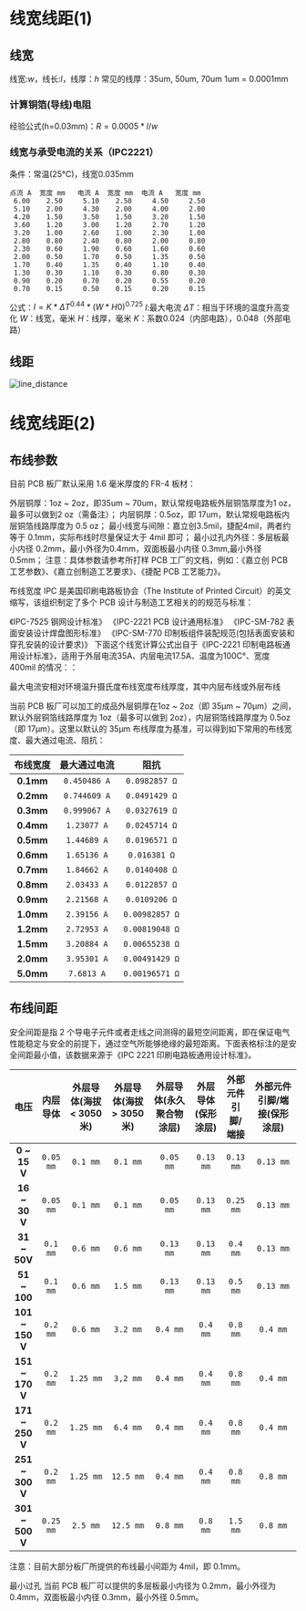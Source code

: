 # 线宽线距(1)

## 线宽

线宽:$w$，线长:$l$，线厚：$h$
常见的线厚：35um, 50um, 70um
1um = 0.0001mm

### 计算铜箔(导线)电阻
经验公式(h=0.03mm)：$R = 0.0005*l/w$

### 线宽与承受电流的关系（IPC2221）
条件：常温(25℃)，线宽0.035mm
```text
点流 A  宽度 mm   电流 A  宽度 mm  电流 A   宽度 mm 
 6.00    2.50     5.10    2.50     4.50     2.50 
 5.10    2.00     4.30    2.00     4.00     2.00 
 4.20    1.50     3.50    1.50     3.20     1.50 
 3.60    1.20     3.00    1.20     2.70     1.20 
 3.20    1.00     2.60    1.00     2.30     1.00 
 2.80    0.80     2.40    0.80     2.00     0.80 
 2.30    0.60     1.90    0.60     1.60     0.60 
 2.00    0.50     1.70    0.50     1.35     0.50 
 1.70    0.40     1.35    0.40     1.10     0.40 
 1.30    0.30     1.10    0.30     0.80     0.30 
 0.90    0.20     0.70    0.20     0.55     0.20 
 0.70    0.15     0.50    0.15     0.20     0.15 
```
公式：$I = K * \Delta T^{0.44}*(W*H0)^{0.725}$
$I$:最大电流
$\Delta T$：相当于环境的温度升高变化
$W$：线宽，毫米
$H$：线厚，毫米
$K$：系数0.024（内部电路），0.048（外部电路）

## 线距
![line_distance](./pages_hardware/pcbdesign/res/line_dis.png)

# 线宽线距(2)

## 布线参数
目前 PCB 板厂默认采用 1.6 毫米厚度的 FR-4 板材：

外层铜厚：1oz ~ 2oz，即35um ~ 70um，默认常规电路板外层铜箔厚度为1 oz，最多可以做到2 oz（需备注）；
内层铜厚：0.5oz，即 17um，默认常规电路板内层铜箔线路厚度为 0.5 oz；
最小线宽与间隙：嘉立创3.5mil，捷配4mil，两者约等于 0.1mm，实际布线时尽量保证大于 4mil 即可；
最小过孔内外径：多层板最小内径 0.2mm，最小外径为0.4mm，双面板最小内径 0.3mm,最小外径 0.5mm；
注意：具体参数请参考所打样 PCB 工厂的文档，例如：《嘉立创 PCB 工艺参数》、《嘉立创制造工艺要求》、《捷配 PCB 工艺能力》。

布线宽度
IPC 是美国印刷电路板协会（The Institute of Printed Circuit）的英文缩写，该组织制定了多个 PCB 设计与制造工艺相关的的规范与标准：

《IPC-7525 钢网设计标准》
《IPC-2221 PCB 设计通用标准》
《IPC-SM-782 表面安装设计焊盘图形标准》
《IPC-SM-770 印制板组件装配规范(包括表面安装和穿孔安装的设计要求)》
下面这个线宽计算公式出自于《IPC-2221 印制电路板通用设计标准》，适用于外层电流35A、内层电流17.5A、温度为100C°、宽度 400mil 的情况：：

最大电流安相对环境温升摄氏度布线宽度布线厚度，其中内层布线或外层布线

当前 PCB 板厂可以加工的成品外层铜厚在1oz ~ 2oz（即 35μm ~ 70μm）之间，默认外层铜箔线路厚度为 1oz（最多可以做到 2oz），内层铜箔线路厚度为 0.5oz（即 17μm）。这里以默认的 35μm 布线厚度为基准，可以得到如下常用的布线宽度、最大通过电流、阻抗：

<table>
<thead>
<tr class="header">
<th style="text-align: center;">布线宽度</th>
<th style="text-align: center;">最大通过电流</th>
<th style="text-align: center;">阻抗</th>
</tr>
</thead>
<tbody>
<tr class="odd">
<td style="text-align: center;"><strong>0.1mm</strong></td>
<td style="text-align: center;"><code>0.450486 A</code></td>
<td style="text-align: center;"><code>0.0982857 Ω</code></td>
</tr>
<tr class="even">
<td style="text-align: center;"><strong>0.2mm</strong></td>
<td style="text-align: center;"><code>0.744609 A</code></td>
<td style="text-align: center;"><code>0.0491429 Ω</code></td>
</tr>
<tr class="odd">
<td style="text-align: center;"><strong>0.3mm</strong></td>
<td style="text-align: center;"><code>0.999067 A</code></td>
<td style="text-align: center;"><code>0.0327619 Ω</code></td>
</tr>
<tr class="even">
<td style="text-align: center;"><strong>0.4mm</strong></td>
<td style="text-align: center;"><code>1.23077 A</code></td>
<td style="text-align: center;"><code>0.0245714 Ω</code></td>
</tr>
<tr class="odd">
<td style="text-align: center;"><strong>0.5mm</strong></td>
<td style="text-align: center;"><code>1.44689 A</code></td>
<td style="text-align: center;"><code>0.0196571 Ω</code></td>
</tr>
<tr class="even">
<td style="text-align: center;"><strong>0.6mm</strong></td>
<td style="text-align: center;"><code>1.65136 A</code></td>
<td style="text-align: center;"><code>0.016381 Ω</code></td>
</tr>
<tr class="odd">
<td style="text-align: center;"><strong>0.7mm</strong></td>
<td style="text-align: center;"><code>1.84662 A</code></td>
<td style="text-align: center;"><code>0.0140408 Ω</code></td>
</tr>
<tr class="even">
<td style="text-align: center;"><strong>0.8mm</strong></td>
<td style="text-align: center;"><code>2.03433 A</code></td>
<td style="text-align: center;"><code>0.0122857 Ω</code></td>
</tr>
<tr class="odd">
<td style="text-align: center;"><strong>0.9mm</strong></td>
<td style="text-align: center;"><code>2.21568 A</code></td>
<td style="text-align: center;"><code>0.0109206 Ω</code></td>
</tr>
<tr class="even">
<td style="text-align: center;"><strong>1.0mm</strong></td>
<td style="text-align: center;"><code>2.39156 A</code></td>
<td style="text-align: center;"><code>0.00982857 Ω</code></td>
</tr>
<tr class="odd">
<td style="text-align: center;"><strong>1.2mm</strong></td>
<td style="text-align: center;"><code>2.72953 A</code></td>
<td style="text-align: center;"><code>0.00819048 Ω</code></td>
</tr>
<tr class="even">
<td style="text-align: center;"><strong>1.5mm</strong></td>
<td style="text-align: center;"><code>3.20884 A</code></td>
<td style="text-align: center;"><code>0.00655238 Ω</code></td>
</tr>
<tr class="odd">
<td style="text-align: center;"><strong>2.0mm</strong></td>
<td style="text-align: center;"><code>3.95301 A</code></td>
<td style="text-align: center;"><code>0.00491429 Ω</code></td>
</tr>
<tr class="even">
<td style="text-align: center;"><strong>5.0mm</strong></td>
<td style="text-align: center;"><code>7.6813 A</code></td>
<td style="text-align: center;"><code>0.00196571 Ω</code></td>
</tr>
</tbody>
</table>

## 布线间距
安全间距是指 2 个导电子元件或者走线之间测得的最短空间距离，即在保证电气性能稳定与安全的前提下，通过空气所能够绝缘的最短距离。下面表格标注的是安全间距最小值，该数据来源于《IPC 2221 印刷电路板通用设计标准》。
<table>
<colgroup>
<col style="width: 9%">
<col style="width: 5%">
<col style="width: 15%">
<col style="width: 15%">
<col style="width: 15%">
<col style="width: 11%">
<col style="width: 10%">
<col style="width: 17%">
</colgroup>
<thead>
<tr class="header">
<th style="text-align: center;">电压</th>
<th style="text-align: center;">内层导体</th>
<th style="text-align: center;">外层导体(海拔 &lt; 3050 米)</th>
<th style="text-align: center;">外层导体(海拔 &gt; 3050 米)</th>
<th style="text-align: center;">外层导体(永久聚合物涂层)</th>
<th style="text-align: center;">外层导体(保形涂层)</th>
<th style="text-align: center;">外部元件引脚/端接</th>
<th style="text-align: center;">外部元件引脚/端接(保形涂层)</th>
</tr>
</thead>
<tbody>
<tr class="odd">
<td style="text-align: center;"><strong>0 ~ 15 V</strong></td>
<td style="text-align: center;"><code>0.05 mm</code></td>
<td style="text-align: center;"><code>0.1 mm</code></td>
<td style="text-align: center;"><code>0.1 mm</code></td>
<td style="text-align: center;"><code>0.05 mm</code></td>
<td style="text-align: center;"><code>0.13 mm</code></td>
<td style="text-align: center;"><code>0.13 mm</code></td>
<td style="text-align: center;"><code>0.13 mm</code></td>
</tr>
<tr class="even">
<td style="text-align: center;"><strong>16 ~ 30 V</strong></td>
<td style="text-align: center;"><code>0.05 mm</code></td>
<td style="text-align: center;"><code>0.1 mm</code></td>
<td style="text-align: center;"><code>0.1 mm</code></td>
<td style="text-align: center;"><code>0.05 mm</code></td>
<td style="text-align: center;"><code>0.13 mm</code></td>
<td style="text-align: center;"><code>0.25 mm</code></td>
<td style="text-align: center;"><code>0.13 mm</code></td>
</tr>
<tr class="odd">
<td style="text-align: center;"><strong>31 ~ 50V</strong></td>
<td style="text-align: center;"><code>0.1 mm</code></td>
<td style="text-align: center;"><code>0.6 mm</code></td>
<td style="text-align: center;"><code>0.6 mm</code></td>
<td style="text-align: center;"><code>0.13 mm</code></td>
<td style="text-align: center;"><code>0.13 mm</code></td>
<td style="text-align: center;"><code>0.4 mm</code></td>
<td style="text-align: center;"><code>0.13 mm</code></td>
</tr>
<tr class="even">
<td style="text-align: center;"><strong>51 ~ 100</strong></td>
<td style="text-align: center;"><code>0.1 mm</code></td>
<td style="text-align: center;"><code>0.6 mm</code></td>
<td style="text-align: center;"><code>1.5 mm</code></td>
<td style="text-align: center;"><code>0.13 mm</code></td>
<td style="text-align: center;"><code>0.13 mm</code></td>
<td style="text-align: center;"><code>0.5 mm</code></td>
<td style="text-align: center;"><code>0.13 mm</code></td>
</tr>
<tr class="odd">
<td style="text-align: center;"><strong>101 ~ 150 V</strong></td>
<td style="text-align: center;"><code>0.2 mm</code></td>
<td style="text-align: center;"><code>0.6 mm</code></td>
<td style="text-align: center;"><code>3.2 mm</code></td>
<td style="text-align: center;"><code>0.4 mm</code></td>
<td style="text-align: center;"><code>0.4 mm</code></td>
<td style="text-align: center;"><code>0.8 mm</code></td>
<td style="text-align: center;"><code>0.4 mm</code></td>
</tr>
<tr class="even">
<td style="text-align: center;"><strong>151 ~ 170 V</strong></td>
<td style="text-align: center;"><code>0.2 mm</code></td>
<td style="text-align: center;"><code>1.25 mm</code></td>
<td style="text-align: center;"><code>3,2 mm</code></td>
<td style="text-align: center;"><code>0.4 mm</code></td>
<td style="text-align: center;"><code>0.4 mm</code></td>
<td style="text-align: center;"><code>0.8 mm</code></td>
<td style="text-align: center;"><code>0.4 mm</code></td>
</tr>
<tr class="odd">
<td style="text-align: center;"><strong>171 ~ 250 V</strong></td>
<td style="text-align: center;"><code>0.2 mm</code></td>
<td style="text-align: center;"><code>1.25 mm</code></td>
<td style="text-align: center;"><code>6.4 mm</code></td>
<td style="text-align: center;"><code>0.4 mm</code></td>
<td style="text-align: center;"><code>0.4 mm</code></td>
<td style="text-align: center;"><code>0.8 mm</code></td>
<td style="text-align: center;"><code>0.4 mm</code></td>
</tr>
<tr class="even">
<td style="text-align: center;"><strong>251 ~ 300 V</strong></td>
<td style="text-align: center;"><code>0.2 mm</code></td>
<td style="text-align: center;"><code>1.25 mm</code></td>
<td style="text-align: center;"><code>12.5 mm</code></td>
<td style="text-align: center;"><code>0.4 mm</code></td>
<td style="text-align: center;"><code>0.4 mm</code></td>
<td style="text-align: center;"><code>0.8 mm</code></td>
<td style="text-align: center;"><code>0.8 mm</code></td>
</tr>
<tr class="odd">
<td style="text-align: center;"><strong>301 ~ 500 V</strong></td>
<td style="text-align: center;"><code>0.25 mm</code></td>
<td style="text-align: center;"><code>2.5 mm</code></td>
<td style="text-align: center;"><code>12.5 mm</code></td>
<td style="text-align: center;"><code>0.8 mm</code></td>
<td style="text-align: center;"><code>0.8 mm</code></td>
<td style="text-align: center;"><code>1.5 mm</code></td>
<td style="text-align: center;"><code>0.8 mm</code></td>
</tr>
</tbody>
</table>
注意：目前大部分板厂所提供的布线最小间距为 4mil，即 0.1mm。

最小过孔
当前 PCB 板厂可以提供的多层板最小内径为 0.2mm，最小外径为 0.4mm，双面板最小内径 0.3mm，最小外径 0.5mm。